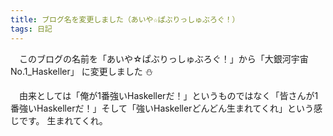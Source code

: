 ```yaml
---
title: ブログ名を変更しました（あいや☆ぱぶりっしゅぶろぐ！）
tags: 日記
---
```

　このブログの名前を「あいや☆ぱぶりっしゅぶろぐ！」から「大銀河宇宙No.1_Haskeller」
に変更しました :snowman:

　由来としては「俺が1番強いHaskellerだ！」というものではなく「皆さんが1番強いHaskellerだ！」そして「強いHaskellerどんどん生まれてくれ」という感じです。
生まれてくれ。
